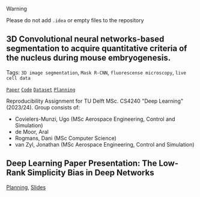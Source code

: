 > [!WARNING] 
> Please do not add `.idea` or empty files to the repository


## 3D Convolutional neural networks-based segmentation to acquire quantitative criteria of the nucleus during mouse embryogenesis.
Tags: `3D image segmentation`, `Mask R-CNN`, `fluorescense microscopy`, `live cell data`

[`Paper`](https://www.nature.com/articles/s41540-020-00152-8) 
[`Code`](https://github.com/funalab/QCANet) 
[`Dataset`](https://bbbc.broadinstitute.org/BBBC050) 
[`Planning`](./replication/readme.md)


Reproducibility Assignment for TU Delft MSc. CS4240 "Deep Learning" (2023/24). Group consists of:
  - Covielers-Munzi, Ugo (MSc Aerospace Engineering, Control and Simulation)
  - de Moor, Aral 
  - Rogmans, Dani (MSc Computer Science)
  - van Zyl, Jonathan (MSc Aerospace Engineering, Control and Simulation)

## Deep Learning Paper Presentation: The Low-Rank Simplicity Bias in Deep Networks
[Planning](DL%20Paper%20Presentation.md), [Slides](https://docs.google.com/presentation/d/1-04EHADRGHqYiPSOr5KH_o4rRuQgKBw9_mDBbx53m0k/edit#slide=id.g2bc2c0ee650_1_45)
<!--
- Slides: (https://www.icloud.com/keynote/062utDAAv3aiJ8VWjTMNuFqpw#DL_Paper_Presentation)
-->
